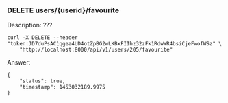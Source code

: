 ### DELETE users/{userid}/favourite

Description: ???

```
curl -X DELETE --header "token:JD7duPsAC1qgea4UD4otZpBG2wLKBxFIIhz32zFk1RdwWR4bsiCjeFwofWSz" \
    "http://localhost:8000/api/v1/users/205/favourite"
```

Answer:

```
{
	"status": true,
	"timestamp": 1453032189.9975
}
```